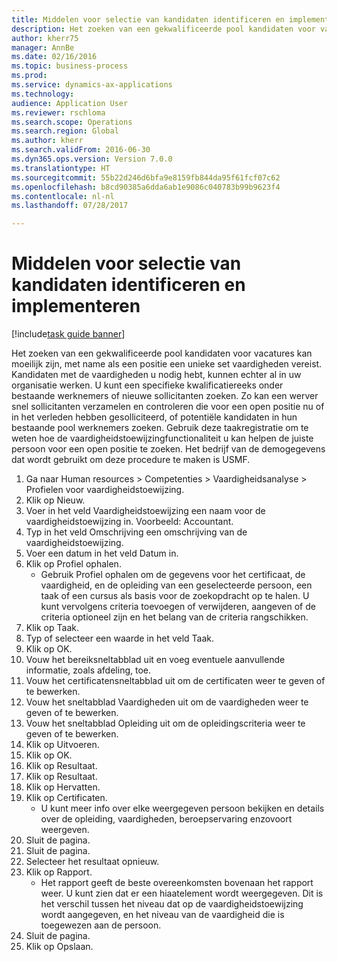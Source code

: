 ```yaml
--- 
title: Middelen voor selectie van kandidaten identificeren en implementeren
description: Het zoeken van een gekwalificeerde pool kandidaten voor vacatures kan moeilijk zijn, met name als een positie een unieke set vaardigheden vereist.
author: kherr75
manager: AnnBe
ms.date: 02/16/2016
ms.topic: business-process
ms.prod: 
ms.service: dynamics-ax-applications
ms.technology: 
audience: Application User
ms.reviewer: rschloma
ms.search.scope: Operations
ms.search.region: Global
ms.author: kherr
ms.search.validFrom: 2016-06-30
ms.dyn365.ops.version: Version 7.0.0
ms.translationtype: HT
ms.sourcegitcommit: 55b22d246d6bfa9e8159fb844da95f61fcf07c62
ms.openlocfilehash: b8cd90385a6dda6ab1e9086c040783b99b9623f4
ms.contentlocale: nl-nl
ms.lasthandoff: 07/28/2017

---
```

# <a name="identify-and-deploy-candidate-selection-tools"></a>Middelen voor selectie van kandidaten identificeren en implementeren

[!include[task guide banner](../../includes/task-guide-banner.md)]

Het zoeken van een gekwalificeerde pool kandidaten voor vacatures kan moeilijk zijn, met name als een positie een unieke set vaardigheden vereist.  Kandidaten met de vaardigheden u nodig hebt, kunnen echter al in uw organisatie werken. U kunt een specifieke kwalificatiereeks onder bestaande werknemers of nieuwe sollicitanten zoeken. Zo kan een werver snel sollicitanten verzamelen en controleren die voor een open positie nu of in het verleden hebben gesolliciteerd, of potentiële kandidaten in hun bestaande pool werknemers zoeken. Gebruik deze taakregistratie om te weten hoe de vaardigheidstoewijzingfunctionaliteit u kan helpen de juiste persoon voor een open positie te zoeken. Het bedrijf van de demogegevens dat wordt gebruikt om deze procedure te maken is USMF.

1. Ga naar Human resources > Competenties > Vaardigheidsanalyse > Profielen voor vaardigheidstoewijzing.
2. Klik op Nieuw.
3. Voer in het veld Vaardigheidstoewijzing een naam voor de vaardigheidstoewijzing in.  Voorbeeld: Accountant.
4. Typ in het veld Omschrijving een omschrijving van de vaardigheidstoewijzing.
5. Voer een datum in het veld Datum in.
6. Klik op Profiel ophalen.
    * Gebruik Profiel ophalen om de gegevens voor het certificaat, de vaardigheid, en de opleiding van een geselecteerde persoon, een taak of een cursus als basis voor de zoekopdracht op te halen.   U kunt vervolgens criteria toevoegen of verwijderen, aangeven of de criteria optioneel zijn en het belang van de criteria rangschikken.  
7. Klik op Taak.
8. Typ of selecteer een waarde in het veld Taak.
9. Klik op OK.
10. Vouw het bereiksneltabblad uit en voeg eventuele aanvullende informatie, zoals afdeling, toe.
11. Vouw het certificatensneltabblad uit om de certificaten weer te geven of te bewerken.
12. Vouw het sneltabblad Vaardigheden uit om de vaardigheden weer te geven of te bewerken.
13. Vouw het sneltabblad Opleiding uit om de opleidingscriteria weer te geven of te bewerken.
14. Klik op Uitvoeren.
15. Klik op OK.
16. Klik op Resultaat.
17. Klik op Resultaat.
18. Klik op Hervatten.
19. Klik op Certificaten.
    * U kunt meer info over elke weergegeven persoon bekijken en details over de opleiding, vaardigheden, beroepservaring enzovoort weergeven.  
20. Sluit de pagina.
21. Sluit de pagina.
22. Selecteer het resultaat opnieuw.
23. Klik op Rapport.
    * Het rapport geeft de beste overeenkomsten bovenaan het rapport weer.  U kunt zien dat er een hiaatelement wordt weergegeven.  Dit is het verschil tussen het niveau dat op de vaardigheidstoewijzing wordt aangegeven, en het niveau van de vaardigheid die is toegewezen aan de persoon.  
24. Sluit de pagina.
25. Klik op Opslaan.



